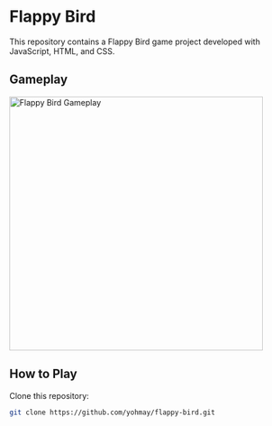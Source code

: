 # Flappy Bird

This repository contains a Flappy Bird game project developed with JavaScript, HTML, and CSS.

## Gameplay

<img src="https://github.com/yohmay/flappy-bird/blob/main/src/assets/images/flappy-video.gif" alt="Flappy Bird Gameplay" width="450">

## How to Play

Clone this repository:

   ```bash
   git clone https://github.com/yohmay/flappy-bird.git
